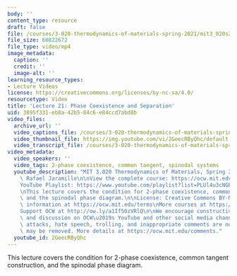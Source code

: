 ```yaml
---
body: ''
content_type: resource
draft: false
file: /courses/3-020-thermodynamics-of-materials-spring-2021/mit3_020s21_lecture_21_1080p_360p_16_9.mp4
file_size: 60822672
file_type: video/mp4
image_metadata:
  caption: ''
  credit: ''
  image-alt: ''
learning_resource_types:
- Lecture Videos
license: https://creativecommons.org/licenses/by-nc-sa/4.0/
resourcetype: Video
title: 'Lecture 21: Phase Coexistence and Separation'
uid: 3895f331-eb8a-42b5-84c6-e84ccd7abd8b
video_files:
  archive_url: ''
  video_captions_file: /courses/3-020-thermodynamics-of-materials-spring-2021/1bgnBRUCdZ4iTNWZbkl7cEzMOMJLrirk9_transcript.webvtt
  video_thumbnail_file: https://img.youtube.com/vi/2GeecRByQhc/default.jpg
  video_transcript_file: /courses/3-020-thermodynamics-of-materials-spring-2021/1bgnBRUCdZ4iTNWZbkl7cEzMOMJLrirk9_transcript.pdf
video_metadata:
  video_speakers: ''
  video_tags: 2-phase coexistence, common tangent, spinodal systems
  youtube_description: "MIT 3.020 Thermodynamics of Materials, Spring 2021\nInstructor:\
    \ Rafael Jaramillo\n\nView the complete course: https://ocw.mit.edu/courses/3-020-thermodynamics-of-materials-spring-2021/\n\
    YouTube Playlist: https://www.youtube.com/playlist?list=PLUl4u3cNGP61g-yRbJz4ghFPJLiok1HxX\n\
    \nThis lecture covers the condition for 2-phase coexistence, common tangent construction,\
    \ and the spinodal phase diagram.\n\nLicense: Creative Commons BY-NC-SA\nMore\
    \ information at https://ocw.mit.edu/terms\nMore courses at https://ocw.mit.edu\n\
    Support OCW at http://ow.ly/a1If50zVRlQ\n\nWe encourage constructive comments\
    \ and discussion on OCW\u2019s YouTube and other social media channels. Personal\
    \ attacks, hate speech, trolling, and inappropriate comments are not allowed and\
    \ may be removed. More details at https://ocw.mit.edu/comments."
  youtube_id: 2GeecRByQhc
---
```

This lecture covers the condition for 2-phase coexistence, common tangent construction, and the spinodal phase diagram.